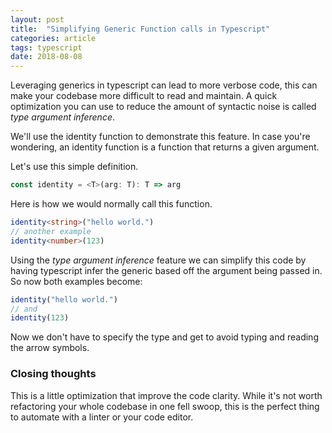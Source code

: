 ```yaml
---
layout: post
title:  "Simplifying Generic Function calls in Typescript"
categories: article
tags: typescript
date: 2018-08-08
---
```


Leveraging generics in typescript can lead to more verbose code, this can make your codebase
more difficult to read and maintain. A quick optimization you can use to reduce the
amount of syntactic noise is called _type argument inference_.

We'll use the identity function to demonstrate this feature.
In case you're wondering, an identity function is a function that returns a given argument.

Let's use this simple definition.

```typescript
const identity = <T>(arg: T): T => arg
```

Here is how we would normally call this function.

```typescript
identity<string>("hello world.")
// another example
identity<number>(123)
```

Using the _type argument inference_ feature we can simplify this code by having
typescript infer the generic based off the argument being passed in. So now both examples
become:

```typescript
identity("hello world.")
// and
identity(123)
```

Now we don't have to specify the type and get to avoid typing and reading the arrow symbols.

### Closing thoughts

This is a little optimization that improve the code clarity. While it's not worth
refactoring your whole codebase in one fell swoop, this is the perfect thing to
automate with a linter or your code editor.
